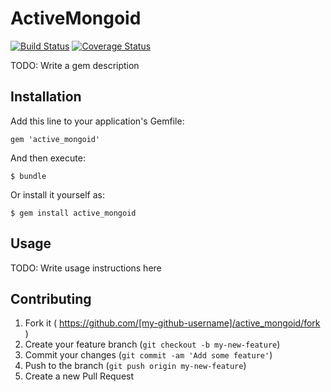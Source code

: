 # ActiveMongoid
[![Build Status][build_status_image]][build_status]
[![Coverage Status](coverage_status_image)](coverage_status)

TODO: Write a gem description

## Installation

Add this line to your application's Gemfile:

    gem 'active_mongoid'

And then execute:

    $ bundle

Or install it yourself as:

    $ gem install active_mongoid

## Usage

TODO: Write usage instructions here

## Contributing

1. Fork it ( https://github.com/[my-github-username]/active_mongoid/fork )
2. Create your feature branch (`git checkout -b my-new-feature`)
3. Commit your changes (`git commit -am 'Add some feature'`)
4. Push to the branch (`git push origin my-new-feature`)
5. Create a new Pull Request

[build_status]: https://travis-ci.org/sportngin/active_mongoid
[build_status_image]: https://travis-ci.org/sportngin/active_mongoid.svg?branch=master
[coverage_status]: https://coveralls.io/r/sportngin/active_mongoid
[coverage_status_image]: https://img.shields.io/coveralls/sportngin/active_mongoid.svg
